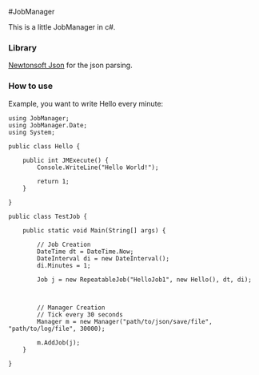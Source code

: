 #JobManager


This is a little JobManager in c#.


### Library

[Newtonsoft Json](http://james.newtonking.com/json) for the json parsing.

### How to use

Example, you want to write Hello every minute:

```
using JobManager;
using JobManager.Date;
using System;

public class Hello {

	public int JMExecute() {
		Console.WriteLine("Hello World!");
		
		return 1;
	}

}

public class TestJob {

	public static void Main(String[] args) {
		
		// Job Creation
		DateTime dt = DateTime.Now;
		DateInterval di = new DateInterval();
		di.Minutes = 1;
		
		Job j = new RepeatableJob("HelloJob1", new Hello(), dt, di);
		
		
		
		// Manager Creation
		// Tick every 30 seconds
		Manager m = new Manager("path/to/json/save/file", "path/to/log/file", 30000);

		m.AddJob(j);		
	}

}
```
